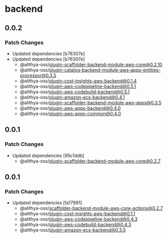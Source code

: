 # backend

## 0.0.2

### Patch Changes

- Updated dependencies [b76307e]
- Updated dependencies [b76307e]
  - @alithya-oss/plugin-scaffolder-backend-module-aws-core@0.2.10
  - @alithya-oss/plugin-catalog-backend-module-aws-apps-entities-processor@0.3.5
  - @alithya-oss/plugin-cost-insights-aws-backend@0.1.4
  - @alithya-oss/plugin-aws-codepipeline-backend@0.5.1
  - @alithya-oss/plugin-aws-codebuild-backend@0.5.1
  - @alithya-oss/plugin-amazon-ecs-backend@0.4.1
  - @alithya-oss/plugin-scaffolder-backend-module-aws-apps@0.3.5
  - @alithya-oss/plugin-aws-apps-backend@0.4.0
  - @alithya-oss/plugin-aws-apps-common@0.4.0

## 0.0.1

### Patch Changes

- Updated dependencies [95c1ddb]
  - @alithya-oss/plugin-scaffolder-backend-module-aws-core@0.2.7

## 0.0.1

### Patch Changes

- Updated dependencies [fa17991]
  - @alithya-oss/scaffolder-backend-module-aws-core-actions@0.2.7
  - @alithya-oss/plugin-cost-insights-aws-backend@0.1.1
  - @alithya-oss/plugin-aws-codepipeline-backend@0.4.3
  - @alithya-oss/plugin-aws-codebuild-backend@0.4.3
  - @alithya-oss/plugin-amazon-ecs-backend@0.3.5
